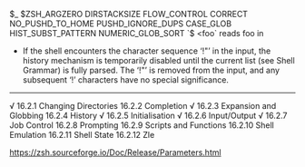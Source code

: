 $_
$ZSH_ARGZERO
DIRSTACKSIZE
FLOW_CONTROL
CORRECT
NO_PUSHD_TO_HOME
PUSHD_IGNORE_DUPS
CASE_GLOB
HIST_SUBST_PATTERN
NUMERIC_GLOB_SORT
`$ <foo` reads foo in 

- If the shell encounters the character sequence ‘!"’ in the input, the history mechanism is temporarily disabled until the current list (see Shell Grammar) is fully parsed. The ‘!"’ is removed from the input, and any subsequent ‘!’ characters have no special significance. 

---
√ 16.2.1 Changing Directories
16.2.2 Completion
√ 16.2.3 Expansion and Globbing
16.2.4 History
√ 16.2.5 Initialisation
√ 16.2.6 Input/Output
√ 16.2.7 Job Control
16.2.8 Prompting
16.2.9 Scripts and Functions
16.2.10 Shell Emulation
16.2.11 Shell State
16.2.12 Zle

https://zsh.sourceforge.io/Doc/Release/Parameters.html
